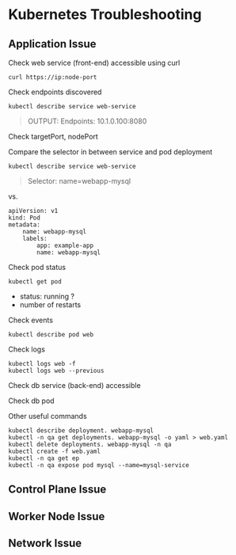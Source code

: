 # Kubernetes Troubleshooting

## Application Issue

Check web service (front-end) accessible using curl

```
curl https://ip:node-port
```

Check endpoints discovered

```
kubectl describe service web-service
```
> OUTPUT:
Endpoints: 10.1.0.100:8080

Check targetPort, nodePort

Compare the selector in between service and pod deployment

```
kubectl describe service web-service
```
> Selector: name=webapp-mysql

vs.

```
apiVersion: v1
kind: Pod
metadata:
	name: webapp-mysql
	labels:
		app: example-app
		name: webapp-mysql
```

Check pod status
```
kubectl get pod
```
* status: running ?
* number of restarts

Check events
```
kubectl describe pod web
```

Check logs
```
kubectl logs web -f 
kubectl logs web --previous
```

Check db service (back-end) accessible

Check db pod

Other useful commands
```
kubectl describe deployment. webapp-mysql
kubectl -n qa get deployments. webapp-mysql -o yaml > web.yaml
kubectl delete deployments. webapp-mysql -n qa
kubectl create -f web.yaml
kubectl -n qa get ep
kubectl -n qa expose pod mysql --name=mysql-service
```

## Control Plane Issue





## Worker Node Issue


## Network Issue